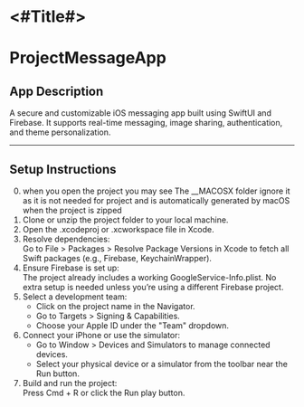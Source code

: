 #  <#Title#>

# ProjectMessageApp

## App Description
A secure and customizable iOS messaging app built using SwiftUI and Firebase. It supports real-time messaging, image sharing, authentication, and theme personalization.

---
## Setup Instructions
0. when you open the project you may see The __MACOSX folder ignore it as it is not needed for project and is automatically generated by macOS when the project is zipped
1. Clone or unzip the project folder to your local machine.
2. Open the .xcodeproj or .xcworkspace file in Xcode.
3. Resolve dependencies:  
   Go to File > Packages > Resolve Package Versions in Xcode to fetch all Swift packages (e.g., Firebase, KeychainWrapper).
4. Ensure Firebase is set up:  
   The project already includes a working GoogleService-Info.plist. No extra setup is needed unless you’re using a different Firebase project.
5. Select a development team:  
   - Click on the project name in the Navigator.  
   - Go to Targets > Signing & Capabilities.  
   - Choose your Apple ID under the "Team" dropdown.
6. Connect your iPhone or use the simulator:  
   - Go to Window > Devices and Simulators to manage connected devices.  
   - Select your physical device or a simulator from the toolbar near the Run button.
7. Build and run the project:  
   Press Cmd + R or click the Run play button.

